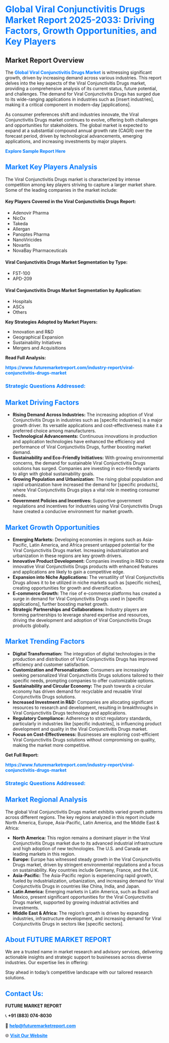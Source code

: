<h1 style="color: #007BFF;">Global Viral Conjunctivitis Drugs Market Report 2025-2033: Driving Factors, Growth Opportunities, and Key Players</h1>

<section id="overview">
<h2>Market Report Overview</h2>
<p>The <a href="https://www.futuremarketreport.com/industry-report/viral-conjunctivitis-drugs-market" style="color: #007BFF; text-decoration: none;"><strong>Global Viral Conjunctivitis Drugs Market</strong></a> is witnessing significant growth, driven by increasing demand across various industries. This report delves into the key aspects of the Viral Conjunctivitis Drugs market, providing a comprehensive analysis of its current status, future potential, and challenges. The demand for Viral Conjunctivitis Drugs has surged due to its wide-ranging applications in industries such as [insert industries], making it a critical component in modern-day [applications].</p>
<p>As consumer preferences shift and industries innovate, the Viral Conjunctivitis Drugs market continues to evolve, offering both challenges and opportunities for stakeholders. The global market is expected to expand at a substantial compound annual growth rate (CAGR) over the forecast period, driven by technological advancements, emerging applications, and increasing investments by major players.</p>
</section>

<section id="overview">
<p><a href="https://www.futuremarketreport.com/request-sample/reportId=82774" style="color: #007BFF; text-decoration: none;"><strong>Explore Sample Report Here</strong></a></p>
</section>

<section id="key-players">
<h2 style="color: #007BFF;">Market Key Players Analysis</h2>
<p>The Viral Conjunctivitis Drugs market is characterized by intense competition among key players striving to capture a larger market share. Some of the leading companies in the market include:</p>
<h4>Key Players Covered in the Viral Conjunctivitis Drugs Report:</h4>
<ul><li>Adenovir Pharma</li><li>NicOx</li><li>Takeda</li><li>Allergan</li><li>Panoptes Pharma</li><li>NanoViricides</li><li>Novartis</li><li>NovaBay Pharmaceuticals</li></ul>
<h4>Viral Conjunctivitis Drugs Market Segmentation by Type:</h4>
<ul><li>FST-100</li><li>APD-209</li></ul>

<h4>Viral Conjunctivitis Drugs Market Segmentation by Application:</h4>
<ul><li>Hospitals</li><li>ASCs</li><li>Others</li></ul>
<p><strong>Key Strategies Adopted by Market Players:</strong></p>
<ul>
<li>Innovation and R&D</li>
<li>Geographical Expansion</li>
<li>Sustainability Initiatives</li>
<li>Mergers and Acquisitions</li>
</ul>
</section>

<section>
<p><strong>Read Full Analysis: </strong></p><a href="https://www.futuremarketreport.com/industry-report/viral-conjunctivitis-drugs-market" style="color: #007BFF; text-decoration: none;"><strong>https://www.futuremarketreport.com/industry-report/viral-conjunctivitis-drugs-market</strong></a>
<h3 style="color: #007BFF;">Strategic Questions Addressed:</h3>
</section>

<section id="driving-factors">
<h2 style="color: #007BFF;">Market Driving Factors</h2>
<ul>
<li><strong>Rising Demand Across Industries:</strong> The increasing adoption of Viral Conjunctivitis Drugs in industries such as [specific industries] is a major growth driver. Its versatile applications and cost-effectiveness make it a preferred choice among manufacturers.</li>
<li><strong>Technological Advancements:</strong> Continuous innovations in production and application technologies have enhanced the efficiency and performance of Viral Conjunctivitis Drugs, further boosting market demand.</li>
<li><strong>Sustainability and Eco-Friendly Initiatives:</strong> With growing environmental concerns, the demand for sustainable Viral Conjunctivitis Drugs solutions has surged. Companies are investing in eco-friendly variants to align with global sustainability goals.</li>
<li><strong>Growing Population and Urbanization:</strong> The rising global population and rapid urbanization have increased the demand for [specific products], where Viral Conjunctivitis Drugs plays a vital role in meeting consumer needs.</li>
<li><strong>Government Policies and Incentives:</strong> Supportive government regulations and incentives for industries using Viral Conjunctivitis Drugs have created a conducive environment for market growth.</li>
</ul>
</section>

<section id="growth-opportunities">
<h2 style="color: #007BFF;">Market Growth Opportunities</h2>
<ul>
<li><strong>Emerging Markets:</strong> Developing economies in regions such as Asia-Pacific, Latin America, and Africa present untapped potential for the Viral Conjunctivitis Drugs market. Increasing industrialization and urbanization in these regions are key growth drivers.</li>
<li><strong>Innovative Product Development:</strong> Companies investing in R&D to create innovative Viral Conjunctivitis Drugs products with enhanced features and applications are likely to gain a competitive edge.</li>
<li><strong>Expansion into Niche Applications:</strong> The versatility of Viral Conjunctivitis Drugs allows it to be utilized in niche markets such as [specific niches], creating opportunities for growth and diversification.</li>
<li><strong>E-commerce Growth:</strong> The rise of e-commerce platforms has created a surge in demand for Viral Conjunctivitis Drugs used in [specific applications], further boosting market growth.</li>
<li><strong>Strategic Partnerships and Collaborations:</strong> Industry players are forming partnerships to leverage shared expertise and resources, driving the development and adoption of Viral Conjunctivitis Drugs products globally.</li>
</ul>
</section>

<section id="trending-factors">
<h2 style="color: #007BFF;">Market Trending Factors</h2>
<ul>
<li><strong>Digital Transformation:</strong> The integration of digital technologies in the production and distribution of Viral Conjunctivitis Drugs has improved efficiency and customer satisfaction.</li>
<li><strong>Customization and Personalization:</strong> Consumers are increasingly seeking personalized Viral Conjunctivitis Drugs solutions tailored to their specific needs, prompting companies to offer customizable options.</li>
<li><strong>Sustainability and Circular Economy:</strong> The push towards a circular economy has driven demand for recyclable and reusable Viral Conjunctivitis Drugs solutions.</li>
<li><strong>Increased Investment in R&D:</strong> Companies are allocating significant resources to research and development, resulting in breakthroughs in Viral Conjunctivitis Drugs technology and applications.</li>
<li><strong>Regulatory Compliance:</strong> Adherence to strict regulatory standards, particularly in industries like [specific industries], is influencing product development and quality in the Viral Conjunctivitis Drugs market.</li>
<li><strong>Focus on Cost-Effectiveness:</strong> Businesses are exploring cost-efficient Viral Conjunctivitis Drugs solutions without compromising on quality, making the market more competitive.</li>
</ul>
</section>

<section>
<p><strong>Get Full Report: </strong></p><a href="https://www.futuremarketreport.com/industry-report/viral-conjunctivitis-drugs-market" style="color: #007BFF; text-decoration: none;"><strong>https://www.futuremarketreport.com/industry-report/viral-conjunctivitis-drugs-market</strong></a>
<h3 style="color: #007BFF;">Strategic Questions Addressed:</h3>
</section>


<section id="regional-analysis">
<h2 style="color: #007BFF;">Market Regional Analysis</h2>
<p>The global Viral Conjunctivitis Drugs market exhibits varied growth patterns across different regions. The key regions analyzed in this report include North America, Europe, Asia-Pacific, Latin America, and the Middle East & Africa:</p>
<ul>
<li><strong>North America:</strong> This region remains a dominant player in the Viral Conjunctivitis Drugs market due to its advanced industrial infrastructure and high adoption of new technologies. The U.S. and Canada are leading markets in this region.</li>
<li><strong>Europe:</strong> Europe has witnessed steady growth in the Viral Conjunctivitis Drugs market, driven by stringent environmental regulations and a focus on sustainability. Key countries include Germany, France, and the U.K.</li>
<li><strong>Asia-Pacific:</strong> The Asia-Pacific region is experiencing rapid growth, fueled by industrialization, urbanization, and increasing demand for Viral Conjunctivitis Drugs in countries like China, India, and Japan.</li>
<li><strong>Latin America:</strong> Emerging markets in Latin America, such as Brazil and Mexico, present significant opportunities for the Viral Conjunctivitis Drugs market, supported by growing industrial activities and investments.</li>
<li><strong>Middle East & Africa:</strong> The region’s growth is driven by expanding industries, infrastructure development, and increasing demand for Viral Conjunctivitis Drugs in sectors like [specific sectors].</li>
</ul>
</section>

<footer>
<h2 style="color: #007BFF;">About FUTURE MARKET REPORT</h2>
<p>We are a trusted name in market research and advisory services, delivering actionable insights and strategic support to businesses across diverse industries. Our expertise lies in offering:</p>

<p>Stay ahead in today’s competitive landscape with our tailored research solutions.</p>

<h2 style="color: #007BFF;">Contact Us:</h2>
<p><strong>FUTURE MARKET REPORT</strong></p>
<p>📞 <strong>+91 (883) 074-8030</strong></p>
<p>📧 <strong><a href="mailto:help@futuremarketreport.com" style="color: #007BFF;">help@futuremarketreport.com</a></strong></p>
<p>🌐 <strong><a href="https://www.futuremarketreport.com/" style="color: #007BFF;">Visit Our Website</a></strong></p>
</footer>